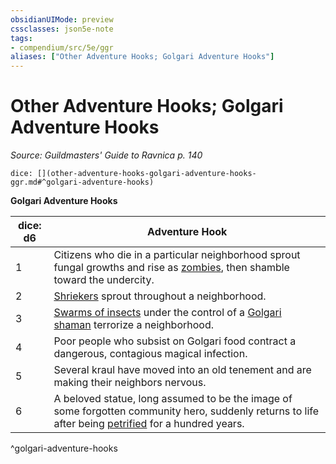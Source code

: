 ```yaml
---
obsidianUIMode: preview
cssclasses: json5e-note
tags:
- compendium/src/5e/ggr
aliases: ["Other Adventure Hooks; Golgari Adventure Hooks"]
---
```

# Other Adventure Hooks; Golgari Adventure Hooks
*Source: Guildmasters' Guide to Ravnica p. 140* 

`dice: [](other-adventure-hooks-golgari-adventure-hooks-ggr.md#^golgari-adventure-hooks)`

**Golgari Adventure Hooks**

| dice: d6 | Adventure Hook |
|----------|----------------|
| 1 | Citizens who die in a particular neighborhood sprout fungal growths and rise as [zombies](/compendium/bestiary/undead/zombie.md), then shamble toward the undercity. |
| 2 | [Shriekers](/compendium/bestiary/plant/shrieker.md) sprout throughout a neighborhood. |
| 3 | [Swarms of insects](/compendium/bestiary/beast/swarm-of-insects.md) under the control of a [Golgari shaman](/compendium/bestiary/humanoid/golgari-shaman-ggr.md) terrorize a neighborhood. |
| 4 | Poor people who subsist on Golgari food contract a dangerous, contagious magical infection. |
| 5 | Several kraul have moved into an old tenement and are making their neighbors nervous. |
| 6 | A beloved statue, long assumed to be the image of some forgotten community hero, suddenly returns to life after being [petrified](2.%20GM%20Tools/Misc%20DND%20Handbook/compendium/rules/conditions.md#petrified) for a hundred years. |
^golgari-adventure-hooks